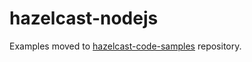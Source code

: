 # hazelcast-nodejs

Examples moved to [hazelcast-code-samples][1] repository.

[1]: https://github.com/hazelcast/hazelcast-code-samples/tree/master/hazelcast-integration/javascript/hazelcast-nodejs
